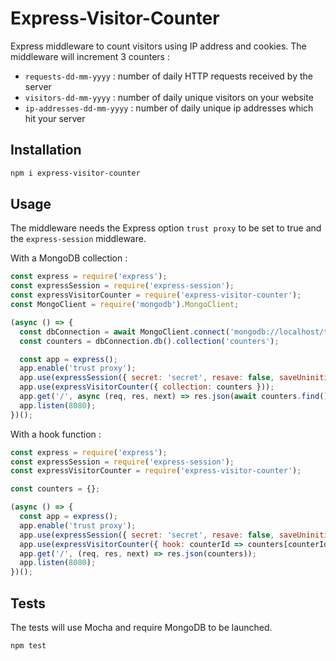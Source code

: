 # Express-Visitor-Counter

Express middleware to count visitors using IP address and cookies.
The middleware will increment 3 counters :

- `requests-dd-mm-yyyy` : number of daily HTTP requests received by the server
- `visitors-dd-mm-yyyy` : number of daily unique visitors on your website
- `ip-addresses-dd-mm-yyyy` : number of daily unique ip addresses which hit your server

## Installation

```bash
npm i express-visitor-counter
```

## Usage

The middleware needs the Express option `trust proxy` to be set to true and the `express-session` middleware.

With a MongoDB collection :

```js
const express = require('express');
const expressSession = require('express-session');
const expressVisitorCounter = require('express-visitor-counter');
const MongoClient = require('mongodb').MongoClient;

(async () => {
  const dbConnection = await MongoClient.connect('mongodb://localhost/test', { useUnifiedTopology: true });
  const counters = dbConnection.db().collection('counters');

  const app = express();
  app.enable('trust proxy');
  app.use(expressSession({ secret: 'secret', resave: false, saveUninitialized: true }));
  app.use(expressVisitorCounter({ collection: counters }));
  app.get('/', async (req, res, next) => res.json(await counters.find().toArray()));
  app.listen(8080);
})();
```

With a hook function :

```js
const express = require('express');
const expressSession = require('express-session');
const expressVisitorCounter = require('express-visitor-counter');

const counters = {};

(async () => {
  const app = express();
  app.enable('trust proxy');
  app.use(expressSession({ secret: 'secret', resave: false, saveUninitialized: true }));
  app.use(expressVisitorCounter({ hook: counterId => counters[counterId] = (counters[counterId] || 0) + 1 }));
  app.get('/', (req, res, next) => res.json(counters));
  app.listen(8080);
})();
```

## Tests

The tests will use Mocha and require MongoDB to be launched.

```bash
npm test
```

